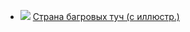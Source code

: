 * ![](/books/sf_space/Аркадий%20Стругацкий/Страна%20багровых%20туч%20(c%20иллюстр.).jpg) [Страна багровых туч (c иллюстр.)](/books/sf_space/Аркадий%20Стругацкий/Страна%20багровых%20туч%20(c%20иллюстр.))